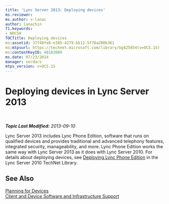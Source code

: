 ```yaml
---
title: 'Lync Server 2013: Deploying devices'
ms.reviewer: 
ms.author: v-lanac
author: lanachin
f1.keywords:
- NOCSH
TOCTitle: Deploying devices
ms:assetid: 37f48fe8-e385-4279-b512-5f78a200b361
ms:mtpsurl: https://technet.microsoft.com/library/Gg425854(v=OCS.15)
ms:contentKeyID: 48183889
ms.date: 07/23/2014
manager: serdars
mtps_version: v=OCS.15
---
```


<div data-xmlns="http://www.w3.org/1999/xhtml">

<div class="topic" data-xmlns="http://www.w3.org/1999/xhtml" data-msxsl="urn:schemas-microsoft-com:xslt" data-cs="http://msdn.microsoft.com/en-us/">

<div data-asp="http://msdn2.microsoft.com/asp">

# Deploying devices in Lync Server 2013

</div>

<div id="mainSection">

<div id="mainBody">

<span> </span>

_**Topic Last Modified:** 2013-09-10_

Lync Server 2013 includes Lync Phone Edition, software that runs on qualified devices and provides traditional and advanced telephony features, integrated security, manageability, and more. Lync Phone Edition works the same way with Lync Server 2013 as it does with Lync Server 2010. For details about deploying devices, see [Deploying Lync Phone Edition](http://go.microsoft.com/fwlink/p/?linkid=285880) in the Lync Server 2010 TechNet Library.

<div>

## See Also


[Planning for Devices](http://go.microsoft.com/fwlink/p/?linkid=285881)  
[Client and Device Software and Infrastructure Support](http://go.microsoft.com/fwlink/p/?linkid=285882)  
  

</div>

</div>

<span> </span>

</div>

</div>

</div>

